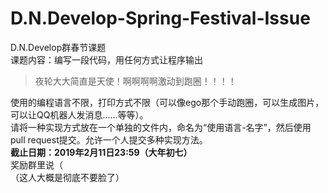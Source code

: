 # D.N.Develop-Spring-Festival-Issue
D.N.Develop群春节课题  
课题内容：编写一段代码，用任何方式让程序输出

> 夜轮大大简直是天使！啊啊啊啊激动到跑圈！！！！

使用的编程语言不限，打印方式不限（可以像ego那个手动跑圈，可以生成图片，可以让QQ机器人发消息……等等）。  
请将一种实现方式放在一个单独的文件内，命名为“使用语言-名字”，然后使用pull request提交。允许一个人提交多种实现方法。  
**截止日期：2019年2月11日23:59（大年初七）**  
奖励群里说（  
（这人大概是彻底不要脸了）
